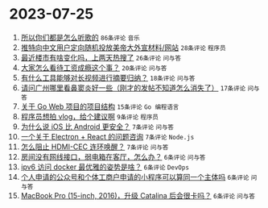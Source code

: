 # 2023-07-25

1. [所以你们都是怎么听歌的](https://www.v2ex.com/t/959420) `86条评论` `音乐`
1. [推特向中文用户定向随机投放美帝大外宣材料/网站](https://www.v2ex.com/t/959433) `28条评论` `程序员`
1. [最近楼市有啥变化吗，上两天热搜了](https://www.v2ex.com/t/959432) `26条评论` `问与答`
1. [大家怎么看待工资成瘾这个事？](https://www.v2ex.com/t/959427) `20条评论` `问与答`
1. [有什么工具能够对长视频进行摘要归纳？](https://www.v2ex.com/t/959408) `18条评论` `问与答`
1. [请问广州哪里看鼻窦炎好一些（刚才的发帖不知道怎么消失了）](https://www.v2ex.com/t/959413) `17条评论` `问与答`
1. [关于 Go Web 项目的项目结构](https://www.v2ex.com/t/959430) `15条评论` `Go 编程语言`
1. [程序员想拍 vlog，给个建议啊](https://www.v2ex.com/t/959421) `9条评论` `程序员`
1. [为什么说 iOS 比 Android 更安全？](https://www.v2ex.com/t/959431) `7条评论` `问与答`
1. [一个关于 Electron + React 的问题咨询](https://www.v2ex.com/t/959429) `7条评论` `Node.js`
1. [怎么阻止 HDMI-CEC 连环唤醒？](https://www.v2ex.com/t/959422) `7条评论` `问与答`
1. [房间没有网线接口，弱电箱在客厅，怎么办？](https://www.v2ex.com/t/959439) `6条评论` `问与答`
1. [ipv6 访问 docker 最优雅的姿势是啥？](https://www.v2ex.com/t/959423) `6条评论` `DevOps`
1. [个人申请的公众号和个体工商户申请的小程序可以算同一个主体吗](https://www.v2ex.com/t/959412) `6条评论` `问与答`
1. [MacBook Pro (15-inch, 2016)，升级 Catalina 后会很卡吗？](https://www.v2ex.com/t/959406) `6条评论` `问与答`
